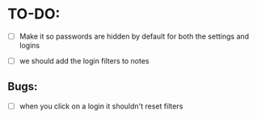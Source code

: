 # TO-DO:
- [ ] Make it so passwords are hidden by default for both the settings and logins
- [ ] we should add the login filters to notes
 

## Bugs:
- [ ] when you click on a login it shouldn't reset filters
